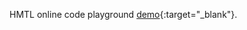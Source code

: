 HMTL online code playground [demo](https://pdkpavankumar.github.io/code-playground/){:target="_blank"}.